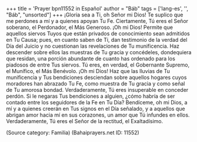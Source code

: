 +++
title = 'Prayer bpn11552 in Español'
author = "Báb"
tags = ['lang-es', '', "Báb", "unsorted"]
+++
¡Gloria sea a Ti, oh Señor mi Dios! Te suplico que me perdones a mí y a quienes apoyan Tu Fe. Ciertamente, Tú eres el Señor soberano, el Perdonador, el Más Generoso. ¡Oh mi Dios! Permite que aquellos siervos Tuyos que están privados de conocimiento sean admitidos en Tu Causa; pues, en cuanto saben de Ti, dan testimonio de la verdad del Día del Juicio y no cuestionan las revelaciones de Tu munificencia. Haz descender sobre ellos las muestras de Tu gracia y concédeles, dondequiera que residan, una porción abundante de cuanto has ordenado para los piadosos de entre Tus siervos. Tú eres, en verdad, el Gobernante Supremo, el Munífico, el Más Benévolo.
¡Oh mi Dios! Haz que las lluvias de Tu munificencia y Tus bendiciones desciendan sobre aquellos hogares cuyos moradores han abrazado Tu Fe, como muestra de Tu gracia y como señal de Tu amorosa bondad. Verdaderamente, Tú eres insuperable en conceder perdón. Si le negaras Tus bendiciones a alguien, ¿cómo habría de ser contado entre los seguidores de la Fe en Tu Día?
Bendíceme, oh mi Dios, a mí y a quienes creerán en Tus signos en el Día señalado, y a aquellos que abrigan amor hacia mí en sus corazones, un amor que Tú infundes en ellos.
Verdaderamente, Tú eres el Señor de la rectitud, el Exaltadísimo.

(Source category: Familia)
(Bahaiprayers.net ID: 11552)
